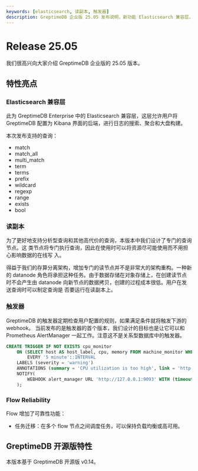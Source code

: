 ```yaml
---
keywords: [elasticsearch, 读副本, 触发器]
description: GreptimeDB 企业版 25.05 发布说明，新功能 Elasticsearch 兼容层，读副本，触发器等
---
```


# Release 25.05

我们很高兴向大家介绍 GreptimeDB 企业版的 25.05 版本。

## 特性亮点

### Elasticsearch 兼容层

此为 GreptimeDB Enterprise 中的 Elasticsearch 兼容层，这层允许用户将 GreptimeDB
配置为 Kibana 界面的后端，进行日志的搜索、聚合和大盘构建。

本次发布支持的查询：

- match
- match_all
- multi_match
- term
- terms
- prefix
- wildcard
- regexp
- range
- exists
- bool

### 读副本

为了更好地支持分析型查询和其他高代价的查询，本版本中我们设计了专门的查询节点。这
类节点将专门执行查询，因此在使用时可以将资源尽可能使用而不用担心影响数据的在线写
入。

得益于我们的存算分离架构，增加专门的读节点并不是非常大的架构重构。一种新的
datanode 角色将承担这种任务。由于数据存储在对象存储上，在创建读节点时不会产生由
datanode 向新节点的数据拷贝，创建的过程成本很低。用户在发送查询时可以制定查询是
否要运行在读副本上。

### 触发器

GreptimeDB 的触发器定期检查用户配置的规则，如果满足条件就将触发下游的 webhook。
当前发布的是触发器的首个版本，我们设计的目标也是让它可以和 Prometheus
AlertManager 一起工作。注意这不是关系型数据库中的触发器。

```sql
CREATE TRIGGER IF NOT EXISTS cpu_monitor
    ON (SELECT host AS host_label, cpu, memory FROM machine_monitor WHERE cpu > 1)
        EVERY '5 minute'::INTERVAL
    LABELS (severity = 'warning')
    ANNOTATIONS (summary = 'CPU utilization is too high', link = 'http://...')
    NOTIFY(
        WEBHOOK alert_manager URL 'http://127.0.0.1:9093' WITH (timeout="1m")
    );
```

### Flow Reliability

Flow 增加了可靠性功能：

- 任务迁移：在多个 flow 节点之间调度任务，可以保持负载均衡或高可用。

## GreptimeDB 开源版特性

本版本基于 GreptimeDB 开源版 v0.14。
